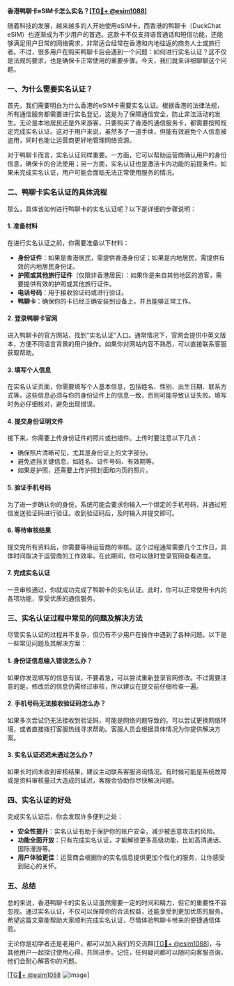 **香港鸭聊卡eSIM卡怎么实名？[[TG💪+ @esim1088](https://t.me/s/esim1088)]**

随着科技的发展，越来越多的人开始使用eSIM卡，而香港的鸭聊卡（DuckChat eSIM）也逐渐成为不少用户的首选。这款卡不仅支持语音通话和短信功能，还能够满足用户日常的网络需求，非常适合经常在香港和内地往返的商务人士或旅行者。不过，很多用户在购买鸭聊卡后会遇到一个问题：如何进行实名认证？这不仅是法规的要求，也是确保卡正常使用的重要步骤。今天，我们就来详细聊聊这个问题。

### 一、为什么需要实名认证？

首先，我们需要明白为什么香港的eSIM卡需要实名认证。根据香港的法律法规，所有通信服务都需要进行实名登记，这是为了保障通信安全，防止非法活动的发生。无论是本地居民还是外来游客，只要购买了香港的通信服务卡，都需要按照规定完成实名认证。这对于用户来说，虽然多了一道手续，但能有效避免个人信息被盗用，同时也能让运营商更好地管理网络资源。

对于鸭聊卡而言，实名认证同样重要。一方面，它可以帮助运营商确认用户的身份信息，确保卡的合法使用；另一方面，实名认证也是激活卡内功能的前提条件。如果未完成实名认证，用户可能会面临无法正常使用服务的情况。

### 二、鸭聊卡实名认证的具体流程

那么，具体该如何进行鸭聊卡的实名认证呢？以下是详细的步骤说明：

#### 1. 准备材料

在进行实名认证之前，你需要准备以下材料：
- **身份证件**：如果是香港居民，需提供香港身份证；如果是内地居民，需提供有效的内地居民身份证。
- **护照或其他旅行证件**（仅限非香港居民）：如果你是来自其他地区的游客，需要提供有效的护照或其他旅行证件。
- **电话号码**：用于接收验证码或进行验证。
- **鸭聊卡**：确保你的卡已经正确安装到设备上，并且能够正常工作。

#### 2. 登录鸭聊卡官网

进入鸭聊卡的官方网站，找到“实名认证”入口。通常情况下，官网会提供中英文版本，方便不同语言背景的用户操作。如果你对网站内容不熟悉，可以直接联系客服获取帮助。

#### 3. 填写个人信息

在实名认证页面，你需要填写个人基本信息，包括姓名、性别、出生日期、联系方式等。这些信息必须与你的身份证件上的信息一致，否则可能导致认证失败。填写时务必仔细核对，避免出现错误。

#### 4. 提交身份证明文件

接下来，你需要上传身份证件的照片或扫描件。上传时要注意以下几点：
- 确保照片清晰可见，尤其是身份证上的文字部分。
- 避免遮挡关键信息，如姓名、证件号码、有效期等。
- 如果是护照，还需要上传护照封面和内页的照片。

#### 5. 验证手机号码

为了进一步确认你的身份，系统可能会要求你输入一个绑定的手机号码，并通过短信发送验证码进行验证。收到验证码后，及时输入并提交即可。

#### 6. 等待审核结果

提交完所有资料后，你需要等待运营商的审核。这个过程通常需要几个工作日，具体时间取决于运营商的工作效率。在此期间，你可以随时登录官网查看进度。

#### 7. 完成实名认证

一旦审核通过，你就成功完成了鸭聊卡的实名认证。此时，你可以正常使用卡内的各项功能，享受优质的通信服务。

### 三、实名认证过程中常见的问题及解决方法

尽管实名认证的过程并不复杂，但仍有不少用户在操作中遇到了各种问题。以下是一些常见问题及其解决方案：

#### 1. 身份证信息输入错误怎么办？

如果你发现填写的信息有误，不要着急，可以尝试重新登录官网修改。不过需要注意的是，修改后的信息仍需经过审核，所以建议在提交前仔细检查一遍。

#### 2. 手机号码无法接收验证码怎么办？

如果多次尝试仍无法接收到验证码，可能是网络问题导致的。可以尝试更换网络环境，或者直接拨打客服热线寻求帮助。客服人员会根据具体情况为你提供解决方案。

#### 3. 实名认证迟迟未通过怎么办？

如果长时间未收到审核结果，建议主动联系客服咨询情况。有时候可能是系统故障或是资料审核量过大造成的延迟，客服会协助你尽快解决问题。

### 四、实名认证的好处

完成实名认证后，你会发现许多便利之处：
- **安全性提升**：实名认证有助于保护你的账户安全，减少被恶意攻击的风险。
- **功能全面开放**：只有完成实名认证，才能解锁更多高级功能，比如高清通话、国际漫游等。
- **用户体验更佳**：运营商会根据你的实名信息提供更加个性化的服务，让你感受到贴心的关怀。

### 五、总结

总的来说，香港鸭聊卡的实名认证虽然需要一定的时间和精力，但它的重要性不容忽视。通过实名认证，不仅可以保障你的合法权益，还能享受到更加优质的服务。希望这篇文章能帮助大家顺利完成实名认证，尽情体验鸭聊卡带来的便捷通信体验。

无论你是初学者还是老用户，都可以加入我们的交流群[[TG💪+ @esim1088](https://t.me/s/esim1088)]，与其他用户一起探讨使用心得，共同进步。记住，任何疑问都可以随时向客服咨询，他们会耐心解答你的问题。

[[TG💪+ @esim1088](https://t.me/s/esim1088) ![Image](https://i.postimg.cc/4NQfJmqS/Snipaste-2025-05-13-00-14-12.png)]